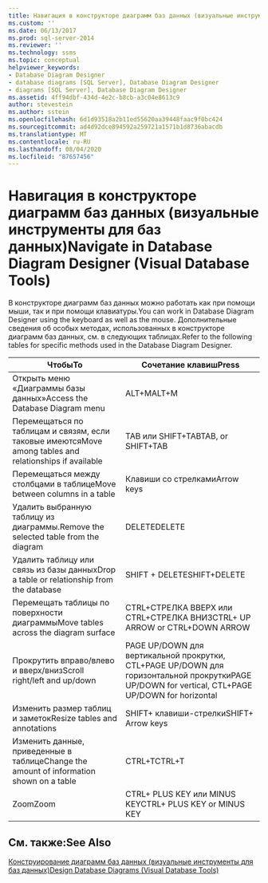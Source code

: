 ```yaml
---
title: Навигация в конструкторе диаграмм баз данных (визуальные инструменты для баз данных) | Документация Майкрософт
ms.custom: ''
ms.date: 06/13/2017
ms.prod: sql-server-2014
ms.reviewer: ''
ms.technology: ssms
ms.topic: conceptual
helpviewer_keywords:
- Database Diagram Designer
- database diagrams [SQL Server], Database Diagram Designer
- diagrams [SQL Server], Database Diagram Designer
ms.assetid: 4ff94dbf-434d-4e2c-b8cb-a3c04e8613c9
author: stevestein
ms.author: sstein
ms.openlocfilehash: 6d1d93518a2b11ed55620aa39448faac9f0bc424
ms.sourcegitcommit: ad4d92dce894592a259721a1571b1d8736abacdb
ms.translationtype: MT
ms.contentlocale: ru-RU
ms.lasthandoff: 08/04/2020
ms.locfileid: "87657456"
---
```

# <a name="navigate-in-database-diagram-designer-visual-database-tools"></a><span data-ttu-id="38545-102">Навигация в конструкторе диаграмм баз данных (визуальные инструменты для баз данных)</span><span class="sxs-lookup"><span data-stu-id="38545-102">Navigate in Database Diagram Designer (Visual Database Tools)</span></span>
  <span data-ttu-id="38545-103">В конструкторе диаграмм баз данных можно работать как при помощи мыши, так и при помощи клавиатуры.</span><span class="sxs-lookup"><span data-stu-id="38545-103">You can work in Database Diagram Designer using the keyboard as well as the mouse.</span></span> <span data-ttu-id="38545-104">Дополнительные сведения об особых методах, использованных в конструкторе диаграмм баз данных, см. в следующих таблицах.</span><span class="sxs-lookup"><span data-stu-id="38545-104">Refer to the following tables for specific methods used in the Database Diagram Designer.</span></span>  
  
|<span data-ttu-id="38545-105">**Чтобы**</span><span class="sxs-lookup"><span data-stu-id="38545-105">**To**</span></span>|<span data-ttu-id="38545-106">**Сочетание клавиш**</span><span class="sxs-lookup"><span data-stu-id="38545-106">**Press**</span></span>|  
|------------|---------------|  
|<span data-ttu-id="38545-107">Открыть меню «Диаграммы базы данных»</span><span class="sxs-lookup"><span data-stu-id="38545-107">Access the Database Diagram menu</span></span>|<span data-ttu-id="38545-108">ALT+M</span><span class="sxs-lookup"><span data-stu-id="38545-108">ALT+M</span></span>|  
|<span data-ttu-id="38545-109">Перемещаться по таблицам и связям, если таковые имеются</span><span class="sxs-lookup"><span data-stu-id="38545-109">Move among tables and relationships if available</span></span>|<span data-ttu-id="38545-110">TAB или SHIFT+TAB</span><span class="sxs-lookup"><span data-stu-id="38545-110">TAB, or SHIFT+TAB</span></span>|  
|<span data-ttu-id="38545-111">Перемещаться между столбцами в таблице</span><span class="sxs-lookup"><span data-stu-id="38545-111">Move between columns in a table</span></span>|<span data-ttu-id="38545-112">Клавиши со стрелками</span><span class="sxs-lookup"><span data-stu-id="38545-112">Arrow keys</span></span>|  
|<span data-ttu-id="38545-113">Удалить выбранную таблицу из диаграммы.</span><span class="sxs-lookup"><span data-stu-id="38545-113">Remove the selected table from the diagram</span></span>|<span data-ttu-id="38545-114">DELETE</span><span class="sxs-lookup"><span data-stu-id="38545-114">DELETE</span></span>|  
|<span data-ttu-id="38545-115">Удалить таблицу или связь из базы данных</span><span class="sxs-lookup"><span data-stu-id="38545-115">Drop a table or relationship from the database</span></span>|<span data-ttu-id="38545-116">SHIFT + DELETE</span><span class="sxs-lookup"><span data-stu-id="38545-116">SHIFT+DELETE</span></span>|  
|<span data-ttu-id="38545-117">Перемещать таблицы по поверхности диаграммы</span><span class="sxs-lookup"><span data-stu-id="38545-117">Move tables across the diagram surface</span></span>|<span data-ttu-id="38545-118">CTRL+СТРЕЛКА ВВЕРХ или CTRL+СТРЕЛКА ВНИЗ</span><span class="sxs-lookup"><span data-stu-id="38545-118">CTRL+ UP ARROW or CTRL+DOWN ARROW</span></span>|  
|<span data-ttu-id="38545-119">Прокрутить вправо/влево и вверх/вниз</span><span class="sxs-lookup"><span data-stu-id="38545-119">Scroll right/left and up/down</span></span>|<span data-ttu-id="38545-120">PAGE UP/DOWN для вертикальной прокрутки, CTL+PAGE UP/DOWN для горизонтальной прокрутки</span><span class="sxs-lookup"><span data-stu-id="38545-120">PAGE UP/DOWN for vertical, CTL+PAGE UP/DOWN for horizontal</span></span>|  
|<span data-ttu-id="38545-121">Изменить размер таблиц и заметок</span><span class="sxs-lookup"><span data-stu-id="38545-121">Resize tables and annotations</span></span>|<span data-ttu-id="38545-122">SHIFT+ клавиши-стрелки</span><span class="sxs-lookup"><span data-stu-id="38545-122">SHIFT+ Arrow keys</span></span>|  
|<span data-ttu-id="38545-123">Изменить данные, приведенные в таблице</span><span class="sxs-lookup"><span data-stu-id="38545-123">Change the amount of information shown on a table</span></span>|<span data-ttu-id="38545-124">CTRL+T</span><span class="sxs-lookup"><span data-stu-id="38545-124">CTRL+T</span></span>|  
|<span data-ttu-id="38545-125">Zoom</span><span class="sxs-lookup"><span data-stu-id="38545-125">Zoom</span></span>|<span data-ttu-id="38545-126">CTRL+ PLUS KEY или MINUS KEY</span><span class="sxs-lookup"><span data-stu-id="38545-126">CTRL+ PLUS KEY or MINUS KEY</span></span>|  
  
## <a name="see-also"></a><span data-ttu-id="38545-127">См. также:</span><span class="sxs-lookup"><span data-stu-id="38545-127">See Also</span></span>  
 [<span data-ttu-id="38545-128">Конструирование диаграмм баз данных (визуальные инструменты для баз данных)</span><span class="sxs-lookup"><span data-stu-id="38545-128">Design Database Diagrams &#40;Visual Database Tools&#41;</span></span>](visual-database-tools.md)  
  
  
